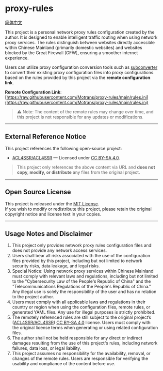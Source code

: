 # proxy-rules

[简体中文](https://github.com/Motrans/proxy-rules/blob/main/README_zh-Hans.md)

This project is a personal network proxy rules configuration created by the author. It is designed to enable intelligent traffic routing when using network proxy services. The rules distinguish between websites directly accessible within Chinese Mainland (primarily domestic websites) and websites blocked by the Great Firewall (GFW), ensuring a smoother internet experience.  

Users can utilize proxy configuration conversion tools such as [subconverter](https://github.com/tindy2013/subconverter) to convert their existing proxy configuration files into proxy configurations based on the rules provided by this project via the **remote configuration link**.  

**Remote Configuration Link:**  
[https://raw.githubusercontent.com/Motrans/proxy-rules/main/rules.ini](https://raw.githubusercontent.com/Motrans/proxy-rules/main/rules.ini)  

> ⚠️ Note: The content of the remote rules may change over time, and this project is not responsible for any updates or modifications.

---

## External Reference Notice

This project references the following open-source project:

- [ACL4SSR/ACL4SSR](https://github.com/ACL4SSR/ACL4SSR/tree/master) — Licensed under [CC BY-SA 4.0](https://creativecommons.org/licenses/by-sa/4.0/).  

> This project only references the above content via URL and **does not copy, modify, or distribute** any files from the original project.

---

## Open Source License

This project is released under the [MIT License](https://raw.githubusercontent.com/Motrans/proxy-rules/main/LICENSE).  
If you wish to modify or redistribute this project, please retain the original copyright notice and license text in your copies.

---

## Usage Notes and Disclaimer

1. This project only provides network proxy rules configuration files and does not provide any network access services.  
2. Users shall bear all risks associated with the use of the configuration files provided by this project, including but not limited to network security risks, data leakage, and legal risks.  
3. Special Notice: Using network proxy services within Chinese Mainland must comply with relevant laws and regulations, including but not limited to the "Cybersecurity Law of the People's Republic of China" and the "Telecommunications Regulations of the People's Republic of China." Any illegal use is solely the responsibility of the user and has no relation to the project author.  
4. Users must comply with all applicable laws and regulations in their country or region when using the configuration files, remote rules, or generated YAML files. Any use for illegal purposes is strictly prohibited.  
5. The remotely referenced rules are still subject to the original project’s ([ACL4SSR/ACL4SSR](https://github.com/ACL4SSR/ACL4SSR)) [CC BY-SA 4.0](https://creativecommons.org/licenses/by-sa/4.0/) license. Users must comply with the original license terms when generating or using related configuration files.  
6. The author shall not be held responsible for any direct or indirect damages resulting from the use of this project's rules, including network failures, data loss, or legal liability.  
7. This project assumes no responsibility for the availability, removal, or changes of the remote rules. Users are responsible for verifying the usability and compliance of the content before use.
